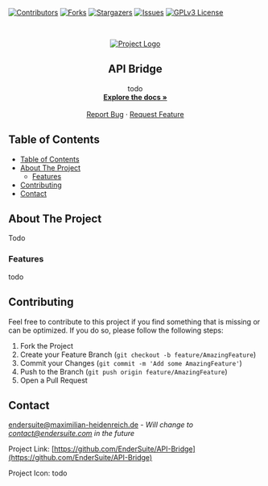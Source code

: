 <!-- PROJECT SHIELDS -->
<!--
*** I'm using markdown "reference style" links for readability.
*** Reference links are enclosed in brackets [ ] instead of parentheses ( ).
*** See the bottom of this document for the declaration of the reference variables
*** for contributors-url, forks-url, etc. This is an optional, concise syntax you may use.
*** https://www.markdownguide.org/basic-syntax/#reference-style-links
-->
[![Contributors][contributors-shield]][contributors-url]
[![Forks][forks-shield]][forks-url]
[![Stargazers][stars-shield]][stars-url]
[![Issues][issues-shield]][issues-url]
[![GPLv3 License][license-shield]][license-url]

<!-- MARKDOWN LINKS & IMAGES -->
<!-- https://www.markdownguide.org/basic-syntax/#reference-style-links -->
[contributors-shield]: https://img.shields.io/github/contributors/EnderSuite/API-Bridge.svg?style=flat-square
[contributors-url]: https://github.com/EnderSuite/API-Bridge/graphs/contributors
[forks-shield]: https://img.shields.io/github/forks/EnderSuite/API-Bridge?style=flat-square
[forks-url]: https://github.com/EnderSuite/API-Bridge/network
[stars-shield]: https://img.shields.io/github/stars/EnderSuite/API-Bridge?style=flat-square
[stars-url]: https://github.com/EnderSuite/API-Bridge/stargazers
[issues-shield]: https://img.shields.io/github/issues/EnderSuite/API-Bridge?style=flat-square
[issues-url]: https://github.com/EnderSuite/API-Bridge/issues
[license-shield]: https://img.shields.io/github/license/EnderSuite/API-Bridge?style=flat-square
[license-url]: https://github.com/EnderSuite/API-Bridge/blob/master/LICENSE

<!-- PROJECT HEADER -->
<br />
<p align="center">
  <a href="https://github.com/EnderSuite/API-Bridge">
    <img src="" alt="Project Logo" >
  </a>

<h2 align="center">API Bridge</h2>

  <p align="center">
    todo
    <br>
    <a href="#"><strong>Explore the docs »</strong></a>
    <br />
    <br />
    <a href="https://github.com/EnderSuite/API-Bridge/issues">Report Bug</a>
    ·
    <a href="https://github.com/EnderSuite/API-Bridge/issues">Request Feature</a>
  </p>
</p>

<!-- TABLE OF CONTENTS -->
## Table of Contents

- [Table of Contents](#table-of-contents)
- [About The Project](#about-the-project)
    - [Features](#features)
- [Contributing](#contributing)
- [Contact](#contact)

<!-- ABOUT THE PROJECT -->
## About The Project

Todo

### Features

todo



<!-- CONTRIBUTING -->
## Contributing

Feel free to contribute to this project if you find something that is missing or can be optimized.
If you do so, please follow the following steps:

1. Fork the Project
2. Create your Feature Branch (`git checkout -b feature/AmazingFeature`)
3. Commit your Changes (`git commit -m 'Add some AmazingFeature'`)
4. Push to the Branch (`git push origin feature/AmazingFeature`)
5. Open a Pull Request


<!-- CONTACT -->
## Contact

endersuite@maximilian-heidenreich.de - *Will change to contact@endersuite.com in the future*

Project Link: [https://github.com/EnderSuite/API-Bridge](https://github.com/EnderSuite/API-Bridge)

Project Icon: todo
